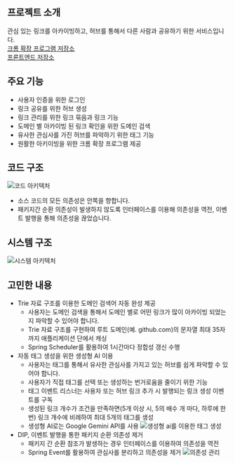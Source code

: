 ## 프로젝트 소개

관심 있는 링크를 아카이빙하고, 허브를 통해서 다른 사람과 공유하기 위한 서비스입니다.
<br/>
[크롬 확장 프로그램 저장소](https://github.com/hseong3243/shout-link-extension)
<br/>
[프론트엔드 저장소](https://github.com/hseong3243/shout-link-front)

## 주요 기능

- 사용자 인증을 위한 로그인
- 링크 공유를 위한 허브 생성
- 링크 관리를 위한 링크 묶음과 링크 기능
- 도메인 별 아카이빙 된 링크 확인을 위한 도메인 검색
- 유사한 관심사를 가진 허브를 파악하기 위한 태그 기능
- 원활한 아키이빙을 위한 크롬 확장 프로그램 제공

## 코드 구조
![코드 아키텍처](https://github.com/hseong3243/shout-link/assets/48748265/96370d3b-b59e-4c66-a6b1-30a5c8eeef00)

- 소스 코드의 모든 의존성은 안쪽을 향합니다.
- 패키지간 순환 의존성이 발생하지 않도록 인터페이스를 이용해 의존성을 역전, 이벤트 발행을 통해 의존성을 끊었습니다.

## 시스템 구조
![시스템 아키텍처](https://github.com/hseong3243/shout-link/assets/48748265/f186dd0e-abff-4b81-89b1-0c5382007731)

## 고민한 내용

- Trie 자료 구조를 이용한 도메인 검색어 자동 완성 제공
  - 사용자는 도메인 검색을 통해서 도메인 별로 어떤 링크가 많이 아카이빙 되었는지 파악할 수 있어야 합니다.
  - Trie 자료 구조를 구현하여 루트 도메인(예. github.com)의 문자열 최대 35자까지 애플리케이션 단에서 캐싱
  - Spring Scheduler를 활용하여 1시간마다 정합성 갱신 수행
- 자동 태그 생성을 위한 생성형 AI 이용
  - 사용자는 태그를 통해서 유사한 관심사를 가지고 있는 허브를 쉽게 파악할 수 있어야 합니다.
  - 사용자가 직접 태그를 선택 또는 생성하는 번거로움을 줄이기 위한 기능
  - 태그 이벤트 리스너는 사용자 또는 허브 링크 추가 시 발행되는 링크 생성 이벤트를 구독
  - 생성된 링크 개수가 조건을 만족하면(5개 이상 시, 5의 배수 개 마다, 하루에 한 번) 링크 개수에 비례하여 최대 5개의 태그를 생성
  - 생성형 AI로는 Google Gemini API를 사용
  ![생성형 ai를 이용한 태그 생성](https://github.com/hseong3243/shout-link/assets/48748265/1532ad81-da23-4146-8915-aebb64b74b0b)
- DIP, 이벤트 발행을 통한 패키지 순환 의존성 제거
  - 패키지 간 순환 참조가 발생하는 경우 인터페이스를 이용하여 의존성을 역전
  - Spring Event를 활용하여 관심사를 분리하고 의존성을 제거
  ![의존성 관리](https://github.com/hseong3243/shout-link/assets/48748265/b6865037-01e7-490f-a8fa-6817af51e3bb)


